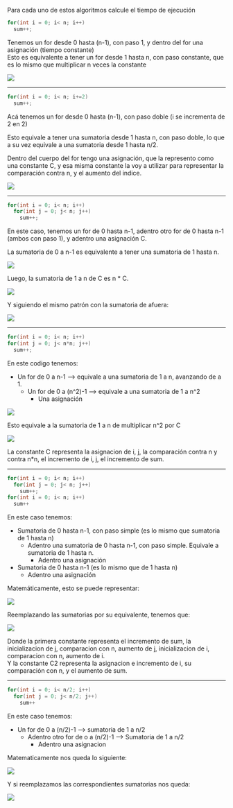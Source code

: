 Para cada uno de estos algoritmos calcule el tiempo de ejecución

```java
for(int i = 0; i< n; i++)
  sum++;
```

Tenemos un for desde 0 hasta (n-1), con paso 1, y dentro del for una asignación (tiempo constante)<br>
Esto es equivalente a tener un for desde 1 hasta n, con paso constante, que es lo mismo que multiplicar n veces la constante

<img src="https://latex.codecogs.com/svg.image?\inline&space;{\color{Orange}&space;=&space;\sum_{0}^{n-1}&space;C1}&space;{\color{Orange}&space;=&space;\sum_{1}^{n}&space;C1}&space;{\color{Orange}&space;=&space;n&space;*&space;C1}&space;">



----------------------------------------------------------------

```java
for(int i = 0; i< n; i+=2)
  sum++;

```
Acá tenemos un for desde 0 hasta (n-1), con paso doble (i se incrementa de 2 en 2)

Esto equivale a tener una sumatoria desde 1 hasta n, con paso doble, lo que a su vez equivale a una sumatoria desde 1 hasta n/2.

Dentro del cuerpo del for tengo una asignación, que la represento como una constante C, y esa misma constante la voy a utilizar para representar la comparación contra n, y el aumento del indice.

<img src="https://latex.codecogs.com/svg.image?\inline&space;{\color{Orange}\sum_{1}^{n/2}&space;C&space;=&space;n/2&space;*&space;C&space;}">



------------------------------------------------------------------

```java
for(int i = 0; i< n; i++)
  for(int j = 0; j< n; j++)
    sum++;

```

En este caso, tenemos un for de 0 hasta n-1, adentro otro for de 0 hasta n-1 (ambos con paso 1), y adentro una asignación C.

La sumatoria de 0 a n-1 es equivalente a tener una sumatoria de 1 hasta n.

<img src="https://latex.codecogs.com/svg.image?\inline&space;{\color{Orange}&space;=&space;\sum_{1}^{n}&space;\left&space;(&space;\sum_{1}^{n}&space;C&space;\right&space;)">

Luego, la sumatoria de 1 a n de C es n * C.

<img src="https://latex.codecogs.com/svg.image?\inline&space;{\color{Orange}&space;\sum_{1}^{n}&space;\left&space;(&space;n&space;*&space;C&space;\right&space;)}">

Y siguiendo el mismo patrón con la sumatoria de afuera:

<img src="https://latex.codecogs.com/svg.image?\inline&space;{\color{Orange}&space;=&space;n&space;*&space;n&space;*&space;C&space;=&space;n^{2}&space;*&space;C}">

-----------------------------------------------------------

```java
for(int i = 0; i< n; i++)
for(int j = 0; j< n*n; j++)
  sum++;

```

En este codigo tenemos:
* Un for de 0 a n-1 --> equivale a una sumatoria de 1 a n, avanzando de a 1.
  * Un for de 0 a (n^2)-1 --> equivale a una sumatoria de 1 a n^2
    * Una asignación

<img src="https://latex.codecogs.com/svg.image?\inline&space;{\color{Emerald}&space;\sum_{1}^{n}&space;\left&space;(&space;{\color{Orange}&space;\sum_{1}^{n^{2}}&space;C}&space;\right&space;)}">

Esto equivale a la sumatoria de 1 a n de multiplicar n^2 por C

<img src="https://latex.codecogs.com/svg.image?\inline&space;\LARGE&space;{\color{Orange}&space;\sum_{1}^{n}&space;n^{2}&space;*&space;C}&space;=&space;{\color{Emerald}&space;n&space;*&space;n^{2}&space;*&space;C}&space;=&space;{\color{Pink}&space;n^{3}&space;*&space;C}">

La constante C representa la asignacion de i, j, la comparación contra n y contra n*n, el incremento de i, j, el incremento de sum.

----------------------------------------------

```java
for(int i = 0; i< n; i++)
  for(int j = 0; j< n; j++)
    sum++;
for(int i = 0; i< n; i++)
  sum++

```

En este caso tenemos:
* Sumatoria de 0 hasta n-1, con paso simple (es lo mismo que sumatoria de 1 hasta n)
  * Adentro una sumatoria de 0 hasta n-1, con paso simple. Equivale a sumatoria de 1 hasta n.
    * Adentro una asignación
* Sumatoria de 0 hasta n-1 (es lo mismo que de 1 hasta n)
  * Adentro una asignación

Matemáticamente, esto se puede representar:

<img src="https://latex.codecogs.com/svg.image?\inline&space;\LARGE&space;{\color{Orange}&space;\sum_{1}^{n}\left&space;(&space;{\color{Emerald}&space;\sum_{1}^{n}&space;C}&space;\right&space;)&space;&plus;&space;\sum_{1}^{n}&space;C}">

Reemplazando las sumatorias por su equivalente, tenemos que:

<img src="https://latex.codecogs.com/svg.image?\inline&space;\LARGE&space;{\color{Orange}&space;n&space;*&space;n&space;*&space;C&space;&plus;&space;n&space;*&space;C&space;==&space;n^{2}&space;*&space;C&space;&plus;&space;n&space;*&space;C}">

Donde la primera constante representa el incremento de sum, la inicializacion de j, comparacion con n, aumento de j, inicializacion de i, comparacion con n, aumento de i.<br>
Y la constante C2 representa la asignacion e incremento de i, su comparación con n, y el aumento de sum.

---------------------------------------------------

```java
for(int i = 0; i< n/2; i++)
  for(int j = 0; j< n/2; j++)
    sum++
```

En este caso tenemos:
* Un for de 0 a (n/2)-1 --> sumatoria de 1 a n/2
  * Adentro otro for de o a (n/2)-1 --> Sumatoria de 1 a n/2
    * Adentro una asignacion

Matematicamente nos queda lo siguiente:

<img src="https://latex.codecogs.com/svg.image?\inline&space;\LARGE&space;{\color{Orange}&space;\sum_{1}^{n/2}&space;\left&space;(&space;{\color{Emerald}&space;\sum_{1}^{n/2}&space;C}&space;\right&space;)}"> <br>

Y si reemplazamos las correspondientes sumatorias nos queda:

<img src="https://latex.codecogs.com/svg.image?\inline&space;\LARGE&space;{\color{Orange}&space;\frac{n}{2}&space;*&space;(\frac{n}{2}&space;*&space;C)&space;=&space;\frac{n^{2}}{4}*&space;C}&space;">
